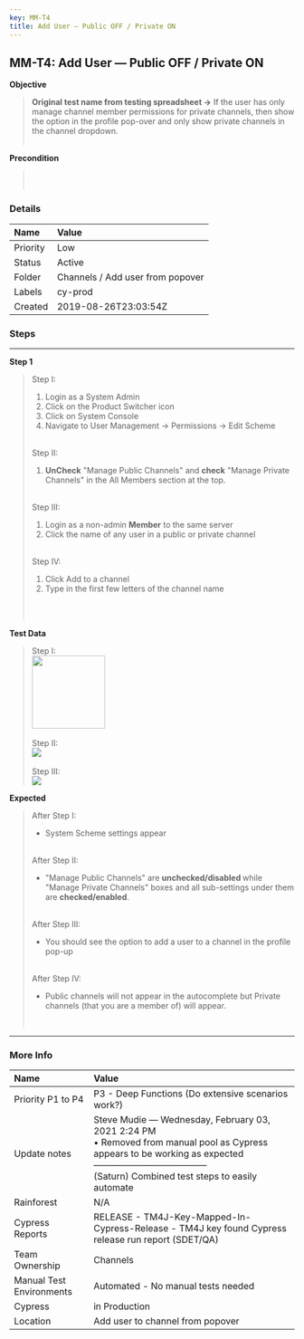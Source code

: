 ```yaml
---
key: MM-T4
title: Add User — Public OFF / Private ON
---
```


## MM-T4: Add User — Public OFF / Private ON

**Objective**

> <article><strong>Original test name from testing spreadsheet →</strong> If the user has only manage channel member permissions for private channels, then show the option in the profile pop-over and only show private channels in the channel dropdown.<br><br></article>

**Precondition**

> <article><br><br></article>

### Details

| Name     | Value                            |
| :------- | :------------------------------- |
| Priority | Low                              |
| Status   | Active                           |
| Folder   | Channels / Add user from popover |
| Labels   | cy-prod                          |
| Created  | 2019-08-26T23:03:54Z             |

### Steps

<hr/>

**Step 1**

> <article>Step I:<ol><li>Login as a System Admin</li><li>Click on the Product Switcher icon</li><li>Click on System Console</li><li>Navigate to User Management → Permissions → Edit Scheme</li></ol><br />Step II:<ol><li><strong>UnCheck</strong> "Manage Public Channels" and <strong>check</strong> "Manage Private Channels" in the All Members section at the top.</li></ol><br />Step III:<br /><ol><li>Login as a non-admin <strong>Member</strong> to the same server</li><li>Click the name of any user in a public or private channel</li></ol><br />Step IV:<br /><ol><li>Click Add to a channel</li><li>Type in the first few letters of the channel name</li></ol><br /><br /></article>

**Test Data**

> <article>Step I:<br /><img src="https://smartbear-tm4j-prod-us-west-2-attachment-rich-text.s3.us-west-2.amazonaws.com/embedded-f3277290f945470c4add5d21ef3dc7ca7b74388fc7152bfb6b99ae58c66a95a8-1566319668503-1566319668503.png" class="fr-fic fr-dii" style="width:129.0px" /><br /><br />Step II:<br /><img src="https://smartbear-tm4j-prod-us-west-2-attachment-rich-text.s3.us-west-2.amazonaws.com/embedded-f3277290f945470c4add5d21ef3dc7ca7b74388fc7152bfb6b99ae58c66a95a8-1611653822603-1611653822603.png" class="fr-fic fr-dii" /><br /><br />Step III:<br /><img src="https://smartbear-tm4j-prod-us-west-2-attachment-rich-text.s3.us-west-2.amazonaws.com/embedded-f3277290f945470c4add5d21ef3dc7ca7b74388fc7152bfb6b99ae58c66a95a8-1611653867342-1611653867342.png" class="fr-fic fr-dii" /><br /></article>

**Expected**

> <article>After Step I:<ul><li>System Scheme settings appear</li></ul><br />After Step II:<ul><li>"Manage Public Channels" are <strong>un</strong><strong>checked/disabled </strong>while "Manage Private Channels" boxes and all sub-settings under them are <strong>checked/enabled</strong>.</li></ul><br />After Step III:<ul><li>You should see the option to add a user to a channel in the profile pop-up</li></ul><br />After Step IV:<ul><li>Public channels will not appear in the autocomplete but Private channels (that you are a member of) will appear.</li></ul><br /></article>

<hr/>

### More Info

| Name                     | Value                                                                                                                                                                                                         |
| :----------------------- | :------------------------------------------------------------------------------------------------------------------------------------------------------------------------------------------------------------ |
| Priority P1 to P4        | P3 - Deep Functions (Do extensive scenarios work?)                                                                                                                                                            |
| Update notes             | Steve Mudie — Wednesday, February 03, 2021 2:24 PM<br>• Removed from manual pool as Cypress appears to be working as expected<br>–––––––––––––––––––––––––<br>(Saturn) Combined test steps to easily automate |
| Rainforest               | N/A                                                                                                                                                                                                           |
| Cypress Reports          | RELEASE - TM4J-Key-Mapped-In-Cypress-Release - TM4J key found Cypress release run report (SDET/QA)                                                                                                            |
| Team Ownership           | Channels                                                                                                                                                                                                      |
| Manual Test Environments | Automated - No manual tests needed                                                                                                                                                                            |
| Cypress                  | in Production                                                                                                                                                                                                 |
| Location                 | Add user to channel from popover                                                                                                                                                                              |
